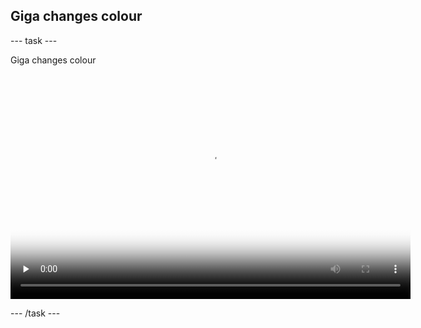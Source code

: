 ## Giga changes colour

--- task ---

Giga changes colour

<video width="640" height="360" controls preload="none" poster="images/space-talk-placeholder.png">
<source src="images/space-talk-task6.mp4" type="video/mp4">
Your browser does not support WebM video, try FireFox or Chrome
</video>

--- /task ---